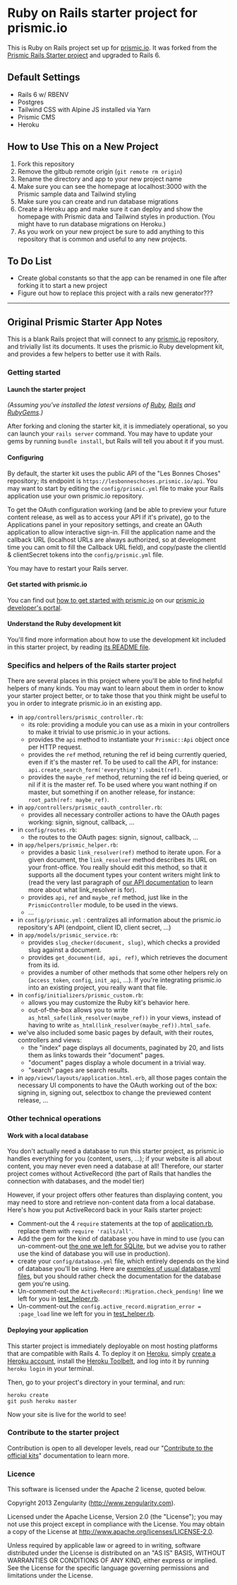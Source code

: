 # Ruby on Rails starter project for prismic.io

This is Ruby on Rails project set up for [prismic.io](https://prismic.io). It was forked from the [Prismic Rails Starter project](https://github.com/prismicio/ruby-rails-starter) and upgraded to Rails 6.

## Default Settings
* Rails 6 w/ RBENV
* Postgres
* Tailwind CSS with Alpine JS installed via Yarn
* Prismic CMS
* Heroku

## How to Use This on a New Project
1. Fork this repository
2. Remove the gitbub remote origin (`git remote rm origin`)
3. Rename the directory and app to your new project name
4. Make sure you can see the homepage at localhost:3000 with the Prismic sample data and Tailwind styling
5. Make sure you can create and run database migrations
6. Create a Heroku app and make sure it can deploy and show the homepage with Prismic data and Tailwind styles in production. (You might have to run database migrations on Heroku.)
7. As you work on your new project be sure to add anything to this repository that is common and useful to any new projects.

## To Do List
* Create global constants so that the app can be renamed in one file after forking it to start a new project
* Figure out how to replace this project with a rails new generator???

-------------

## Original Prismic Starter App Notes
This is a blank Rails project that will connect to any [prismic.io](https://prismic.io)
repository, and trivially list its documents. It uses the prismic.io Ruby development kit, and provides a few helpers to better use it with Rails.

### Getting started

#### Launch the starter project

*(Assuming you've installed the latest versions of [Ruby](https://www.ruby-lang.org/en/downloads/), [Rails](http://rubyonrails.org/download) and [RubyGems](http://rubygems.org/pages/download).)*

After forking and cloning the starter kit, it is immediately operational, so you can launch your `rails server` command. You may have to update your gems by running `bundle install`, but Rails will tell you about it if you must.

#### Configuring

By default, the starter kit uses the public API of the "Les Bonnes Choses" repository; its endpoint is `https://lesbonneschoses.prismic.io/api`. You may want to start by editing the `config/prismic.yml` file to make your Rails application use your own prismic.io repository.

To get the OAuth configuration working (and be able to preview your future content release, as well as to access your API if it's private), go to the Applications panel in your repository settings, and create an OAuth application to allow interactive sign-in. Fill the application name and the callback URL (localhost URLs are always authorized, so at development time you can omit to fill the Callback URL field), and copy/paste the clientId & clientSecret tokens into the `config/prismic.yml` file.

You may have to restart your Rails server.

#### Get started with prismic.io

You can find out [how to get started with prismic.io](https://developers.prismic.io/documentation/UjBaQsuvzdIHvE4D/getting-started) on our [prismic.io developer's portal](https://developers.prismic.io/).

#### Understand the Ruby development kit

You'll find more information about how to use the development kit included in this starter project, by reading [its README file](https://github.com/prismicio/ruby-kit/blob/master/README.md).

### Specifics and helpers of the Rails starter project

There are several places in this project where you'll be able to find helpful helpers of many kinds. You may want to learn about them in order to know your starter project better, or to take those that you think might be useful to you in order to integrate prismic.io in an existing app.

 * in `app/controllers/prismic_controller.rb`:
   * its role: providing a module you can use as a mixin in your controllers to make it trivial to use prismic.io in your actions.
   * provides the `api` method to instantiate your `Prismic::Api` object once per HTTP request.
   * provides the `ref` method, retuning the ref id being currently queried, even if it's the master ref. To be used to call the API, for instance: `api.create_search_form('everything').submit(ref)`.
   * provides the `maybe_ref` method, returning the ref id being queried, or nil if it is the master ref. To be used where you want nothing if on master, but something if on another release, for instance: `root_path(ref: maybe_ref)`.
 * in `app/controllers/prismic_oauth_controller.rb`:
   * provides all necessary controller actions to have the OAuth pages working: signin, signout, callback, ...
 * in `config/routes.rb`:
   * the routes to the OAuth pages: signin, signout, callback, ...
 * in `app/helpers/prismic_helper.rb`:
   * provides a basic `link_resolver(ref)` method to iterate upon. For a given document, the `link_resolver` method describes its URL on your front-office. You really should edit this method, so that it supports all the document types your content writers might link to (read the very last paragraph of [our API documentation](https://developers.prismic.io/documentation/UjBe8bGIJ3EKtgBZ/api-documentation) to learn more about what link_resolver is for).
   * provides `api`, `ref` and `maybe_ref` method, just like in the `PrismicController` module, to be used in the views.
   * ...
 * in `config/prismic.yml` : centralizes all information about the prismic.io repository's API (endpoint, client ID, client secret, ...)
 * in `app/models/prismic_service.rb`:
   * provides `slug_checker(document, slug)`, which checks a provided slug against a document.
   * provides `get_document(id, api, ref)`, which retrieves the document from its id.
   * provides a number of other methods that some other helpers rely on (`access_token`, `config`, `init_api`, ...). If you're integrating prismic.io into an existing project, you really want that file.
 * in `config/initializers/prismic_custom.rb`:
   * allows you may customize the Ruby kit's behavior here.
   * out-of-the-box allows you to write `as_html_safe(link_resolver(maybe_ref))` in your views, instead of having to write `as_html(link_resolver(maybe_ref)).html_safe`.
 * we've also included some basic pages by default, with their routes, controllers and views:
   * the "index" page displays all documents, paginated by 20, and lists them as links towards their "document" pages.
   * "document" pages display a whole document in a trivial way.
   * "search" pages are search results.
 * in `app/views/layouts/application.html.erb`, all those pages contain the necessary UI components to have the OAuth working out of the box: signing in, signing out, selectbox to change the previewed content release, ...

### Other technical operations

#### Work with a local database

You don't actually need a database to run this starter project, as prismic.io handles everything for you (content, users, ...); if your website is all about content, you may never even need a database at all! Therefore, our starter project comes without ActiveRecord (the part of Rails that handles the connection with databases, and the model tier)

However, if your project offers other features than displaying content, you may need to store and retrieve non-content data from a local database. Here's how you put ActiveRecord back in your Rails starter project:

 * Comment-out the 4 `require` statements at the top of [application.rb](https://github.com/prismicio/ruby-rails-starter/blob/5224b130316ffb3b4ad8d10b49043fa3ab867eae/config/application.rb), replace them with `require 'rails/all'`.
 * Add the gem for the kind of database you have in mind to use (you can un-comment-out [the one we left for SQLite](https://github.com/prismicio/ruby-rails-starter/blob/5224b130316ffb3b4ad8d10b49043fa3ab867eae/Gemfile#L7), but we advise you to rather use the kind of database you will use in production).
 * create your `config/database.yml` file, which entirely depends on the kind of database you'll be using. Here are [exemples of usual database.yml files](https://gist.github.com/erichurst/961978), but you should rather check the documentation for the database gem you're using.
 * Un-comment-out the `ActiveRecord::Migration.check_pending!` line we left for you in [test_helper.rb](https://github.com/prismicio/ruby-rails-starter/blob/5224b130316ffb3b4ad8d10b49043fa3ab867eae/test/test_helper.rb#L6).
 * Un-comment-out the `config.active_record.migration_error = :page_load` line we left for you in [test_helper.rb](https://github.com/prismicio/ruby-rails-starter/blob/5224b130316ffb3b4ad8d10b49043fa3ab867eae/config/environments/development.rb#L23).

#### Deploying your application

This starter project is immediately deployable on most hosting platforms that are compatible with Rails 4. To deploy it on [Heroku](https://www.heroku.com/), simply [create a Heroku account](https://id.heroku.com/signup/www-home-top), install the [Heroku Toolbelt](https://toolbelt.heroku.com/), and log into it by running `heroku login` in your terminal.

Then, go to your project's directory in your terminal, and run:

```
heroku create
git push heroku master
```

Now your site is live for the world to see!

### Contribute to the starter project

Contribution is open to all developer levels, read our "[Contribute to the official kits](https://developers.prismic.io/documentation/UszOeAEAANUlwFpp/contribute-to-the-official-kits)" documentation to learn more.

### Licence

This software is licensed under the Apache 2 license, quoted below.

Copyright 2013 Zengularity (http://www.zengularity.com).

Licensed under the Apache License, Version 2.0 (the "License"); you may not use this project except in compliance with the License. You may obtain a copy of the License at http://www.apache.org/licenses/LICENSE-2.0.

Unless required by applicable law or agreed to in writing, software distributed under the License is distributed on an "AS IS" BASIS, WITHOUT WARRANTIES OR CONDITIONS OF ANY KIND, either express or implied. See the License for the specific language governing permissions and limitations under the License.
